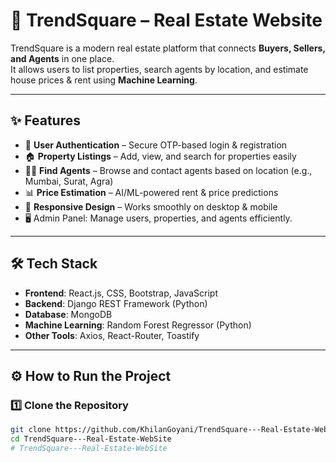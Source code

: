 # 🏡 TrendSquare – Real Estate Website

TrendSquare is a modern real estate platform that connects **Buyers, Sellers, and Agents** in one place.  
It allows users to list properties, search agents by location, and estimate house prices & rent using **Machine Learning**.

---

## ✨ Features

- 🔐 **User Authentication** – Secure OTP-based login & registration  
- 🏠 **Property Listings** – Add, view, and search for properties easily  
- 👨‍💼 **Find Agents** – Browse and contact agents based on location (e.g., Mumbai, Surat, Agra)  
- 📊 **Price Estimation** – AI/ML-powered rent & price predictions  
- 📱 **Responsive Design** – Works smoothly on desktop & mobile
- 🖥️ Admin Panel: Manage users, properties, and agents efficiently.

---

## 🛠 Tech Stack

- **Frontend**: React.js, CSS, Bootstrap, JavaScript
- **Backend**: Django REST Framework (Python)  
- **Database**: MongoDB  
- **Machine Learning**: Random Forest Regressor (Python)  
- **Other Tools**: Axios, React-Router, Toastify  

---

## ⚙️ How to Run the Project

### 1️⃣ Clone the Repository
```bash
git clone https://github.com/KhilanGoyani/TrendSquare---Real-Estate-WebSite.git
cd TrendSquare---Real-Estate-WebSite
# TrendSquare---Real-Estate-WebSite
